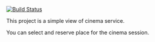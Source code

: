 [![Build Status](https://app.travis-ci.com/ikioresko/job4j_cinema.svg?branch=master)](https://app.travis-ci.com/ikioresko/job4j_cinema)

This project is a simple view of cinema service.

You can select and reserve place for the cinema session.